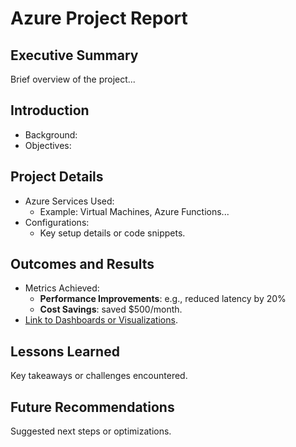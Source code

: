 # Azure Project Report

## Executive Summary
Brief overview of the project...

## Introduction
- Background: 
- Objectives:

## Project Details
- Azure Services Used:
  - Example: Virtual Machines, Azure Functions...
- Configurations:
  - Key setup details or code snippets.

## Outcomes and Results
- Metrics Achieved:
  - **Performance Improvements**: e.g., reduced latency by 20%
  - **Cost Savings**: saved $500/month.
- [Link to Dashboards or Visualizations](./Screenshots/).

## Lessons Learned
Key takeaways or challenges encountered.

## Future Recommendations
Suggested next steps or optimizations.
